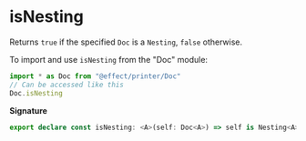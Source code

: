 # isNesting

Returns `true` if the specified `Doc` is a `Nesting`, `false` otherwise.

To import and use `isNesting` from the "Doc" module:

```ts
import * as Doc from "@effect/printer/Doc"
// Can be accessed like this
Doc.isNesting
```

**Signature**

```ts
export declare const isNesting: <A>(self: Doc<A>) => self is Nesting<A>
```
